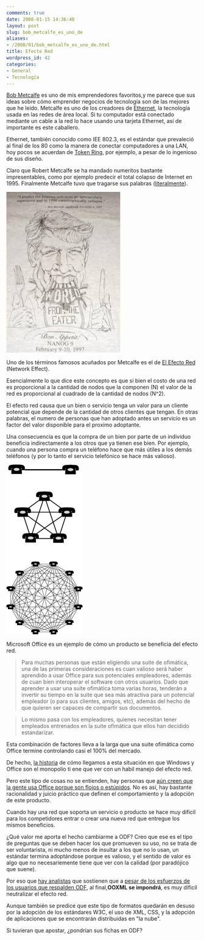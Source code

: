 ```yaml
---
comments: true
date: 2008-01-15 14:36:48
layout: post
slug: bob_metcalfe_es_uno_de
aliases:
- /2008/01/bob_metcalfe_es_uno_de.html
title: Efecto Red
wordpress_id: 42
categories:
- General
- Tecnología
---
```


[Bob Metcalfe](http://www.ibiblio.org/pioneers/metcalfe.html) es uno de mis emprendedores favoritos,y me parece que sus ideas sobre cómo emprender negocios de tecnología son de las mejores que he leido.
Metcalfe es uno de los creadores de [Ethernet](http://portal.acm.org/citation.cfm?id=358015), la tecnología usada en las redes de área local. Si tu computador está conectado mediante un cable a la red lo hace usando una tarjeta Ethernet, así de importante es este caballero.

Ethernet, también conocido como IEE 802.3, es el estándar que prevaleció al final de los 80 como la manera de conectar computadores a una LAN, hoy pocos se acuerdan de [Token Ring](http://en.wikipedia.org/wiki/Token_ring), por ejemplo, a pesar de lo ingenioso de sus diseño.

Claro que Robert Metcalfe se ha mandado numeritos bastante impresentables, como por ejemplo predecir el total colapso de Internet en 1995. Finalmente Metcalfe tuvo que tragarse sus palabras ([literalmente](http://www.merit.edu/mail.archives/nanog/1997-04/msg00192.html)).




![nanog9.jpg](nanog9-thumb-300x422.jpg)


Uno de los términos famosos acuñados por Metcalfe es el de [El Efecto Red](http://en.wikipedia.org/wiki/Network_effect) (Network Effect).

Esencialmente lo que dice este concepto es que si bien el costo de una red es proporcional a la cantidad de nodos que la componen (N) el valor de la red es proporcional al cuadrado de la cantidad de nodos (N^2).

El efecto red causa que un bien o servicio tenga un valor para un cliente potencial que depende de la cantidad de otros clientes que tengan. En otras palabras, el numero de personas que han adoptado antes un servicio es un factor del valor disponible para el proximo adoptante.

Una consecuencia es que la compra de un bien por parte de un individuo beneficia indirectamente a los otros que ya tienen ese bien. Por ejemplo, cuando una persona compra un teléfono hace que más útiles a los demás teléfonos (y por lo tanto el servicio telefónico se hace más valioso).

![Network_effect.png](Network_effect-thumb-200x446.png)




Microsoft Office es un ejemplo de cómo un producto se beneficia del efecto red.





> 

> 
> Para muchas personas que están eligiendo una suite de ofimática, una de las primeras consideraciones es cuan valioso será haber aprendido a usar Office para sus potenciales empleadores, además de cuan bien interoperar el software con otros usuarios. Dado que aprender a usar una suite ofimática toma varias horas, tenderán a invertir su tiempo en la suite que sea más atractiva para un potencial empleador (o para sus clientes, amigos, etc), además del hecho de que quieren ser capaces de compartir sus documentos.
> 
> 





> 

> 
> Lo mismo pasa con los empleadores, quienes necesitan tener empleados entrenados en la suite ofimática que ellos han decidido estandarizar.
> 
> 





Esta combinación de factores lleva a la larga que una suite ofimática como Office termine controlando casi el 100% del mercado.




De hecho, [la historia](http://www.lnds.net/2007/08/compromisos_precisiones_y_la_libertad_de.html) de cómo llegamos a esta situación en que Windows y Office son el monopolio ti
ene que ver con un habil manejo del efecto red.




Pero este tipo de cosas no se entienden, hay personas que [aún creen que la gente usa Office porque son flojos o estúpidos](http://www.elfrancotirador.cl/2008/01/14/ooxml-en-chile-la-delgada-linea-roja#comment-56802). No es así, hay bastante racionalidad y juicio práctico que definen el comportamiento y la adopción de este producto.




Cuando hay una red que soporta un servicio o producto se hace muy dificil para los competidores entrar o crear una nueva red que entregue los mismos beneficios.




¿Qué valor me aporta el hecho cambiarme a ODF? Creo que ese es el tipo de preguntas que se deben hacer los que promueven su uso, no se trata de ser voluntarista, ni mucho menos de insultar a los que no lo usan, un estándar termina adoptándose porque es valioso, y el sentido de valor es algo que no necesariemente tiene que ver con la calidad (por paradójico que suene).




Por eso que [hay analistas](http://xml.sys-con.com/read/485296.htm) que sostienen que a [pesar de los esfuerzos de los usuarios que respalden ODF](http://www.elfrancotirador.cl/2008/01/14/ooxml-en-chile-la-delgada-linea-roja), al final,**OOXML se impondrá**, es muy dificil neutralizar el efecto red.




Aunque también se predice que este tipo de formatos quedarán en desuso por la adopción de los estándares W3C, el uso de XML, CSS, y la adopción de aplicaciones que se encontrarán distribuidas en "la nube".




Si tuvieran que apostar, ¿pondrían sus fichas en ODF?
